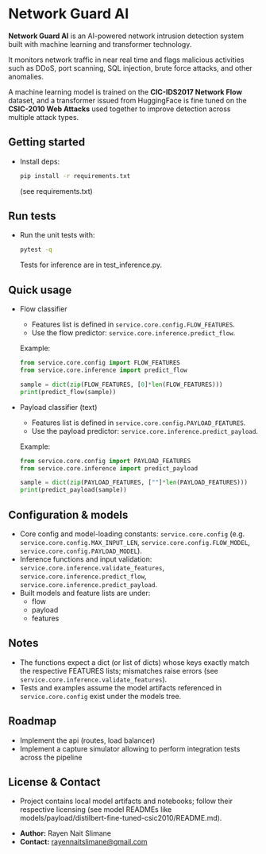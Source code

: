 # Network Guard AI

**Network Guard AI** is an AI-powered network intrusion detection system built with machine learning and transformer technology. 

It monitors network traffic in near real time and flags malicious activities such as DDoS, port scanning, SQL injection, brute force attacks, and other anomalies. 

A machine learning model is trained on the **CIC-IDS2017 Network Flow** dataset, and a transformer issued from HuggingFace is fine tuned on the **CSIC-2010 Web Attacks** used together to improve detection across multiple attack types.

## Getting started
- Install deps:
  ```sh
  pip install -r requirements.txt
  ```
  (see requirements.txt)

## Run tests
- Run the unit tests with:
  ```sh
  pytest -q
  ```
  Tests for inference are in test_inference.py.

## Quick usage

- Flow classifier
  - Features list is defined in `service.core.config.FLOW_FEATURES`.
  - Use the flow predictor: `service.core.inference.predict_flow`.

  Example:
  ```python
  from service.core.config import FLOW_FEATURES
  from service.core.inference import predict_flow

  sample = dict(zip(FLOW_FEATURES, [0]*len(FLOW_FEATURES)))
  print(predict_flow(sample))
  ```

- Payload classifier (text)
  - Features list is defined in `service.core.config.PAYLOAD_FEATURES`.
  - Use the payload predictor: `service.core.inference.predict_payload`.

  Example:
  ```python
  from service.core.config import PAYLOAD_FEATURES
  from service.core.inference import predict_payload

  sample = dict(zip(PAYLOAD_FEATURES, [""]*len(PAYLOAD_FEATURES)))
  print(predict_payload(sample))
  ```

## Configuration & models
- Core config and model-loading constants: `service.core.config` (e.g. `service.core.config.MAX_INPUT_LEN`, `service.core.config.FLOW_MODEL`, `service.core.config.PAYLOAD_MODEL`).
- Inference functions and input validation: `service.core.inference.validate_features`, `service.core.inference.predict_flow`, `service.core.inference.predict_payload`.
- Built models and feature lists are under:
  - flow
  - payload
  - features

## Notes
- The functions expect a dict (or list of dicts) whose keys exactly match the respective FEATURES lists; mismatches raise errors (see `service.core.inference.validate_features`).
- Tests and examples assume the model artifacts referenced in `service.core.config` exist under the models tree.

## Roadmap

- Implement the api (routes, load balancer)
- Implement a capture simulator allowing to perform integration tests across the pipeline

## License & Contact
- Project contains local model artifacts and notebooks; follow their respective licensing (see model READMEs like models/payload/distilbert-fine-tuned-csic2010/README.md).

* **Author:** Rayen Nait Slimane
* **Contact:** [rayennaitslimane@gmail.com](mailto:rayennaitslimane@gmail.com)
